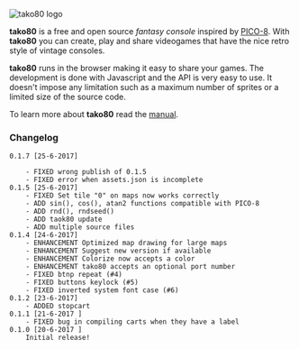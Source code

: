 ![tako80 logo](http://tako80.net/static/img/logo.png)


**tako80** is a free and open source *fantasy console* inspired by [PICO-8](https://www.lexaloffle.com/pico-8.php). With **tako80** you can create, play and share videogames that have the nice retro style of vintage consoles.

**tako80** runs in the browser making it easy to share your games. The development is done with Javascript and the API is very easy to use. It doesn't impose any limitation such as a maximum number of sprites or a limited size of the source code.

To learn more about **tako80** read the [manual](https://web.archive.org/web/20171231002018/http://tako80.net:80/manual).

### Changelog

```
0.1.7 [25-6-2017]

    - FIXED wrong publish of 0.1.5
    - FIXED error when assets.json is incomplete
0.1.5 [25-6-2017]
    - FIXED Set tile "0" on maps now works correctly
    - ADD sin(), cos(), atan2 functions compatible with PICO-8
    - ADD rnd(), rndseed()
    - ADD taok80 update
    - ADD multiple source files
0.1.4 [24-6-2017]
    - ENHANCEMENT Optimized map drawing for large maps
    - ENHANCEMENT Suggest new version if available
    - ENHANCEMENT Colorize now accepts a color
    - ENHANCEMENT tako80 accepts an optional port number
    - FIXED btnp repeat (#4)
    - FIXED buttons keylock (#5)
    - FIXED inverted system font case (#6)
0.1.2 [23-6-2017]
    - ADDED stopcart
0.1.1 [21-6-2017 ]
    - FIXED bug in compiling carts when they have a label
0.1.0 [20-6-2017 ]
    Initial release!
